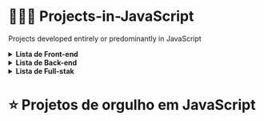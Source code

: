 # 👨🏾‍💻 Projects-in-JavaScript

Projects developed entirely or predominantly in JavaScript


<details>
 <summary><strong> Lista de Front-end </strong></summary><br />
</details>

<details>
 <summary><strong> Lista de Back-end </strong></summary><br />
</details>

<details>
 <summary><strong> Lista de Full-stak </strong></summary><br />
</details>


# ⭐ Projetos de orgulho em JavaScript
